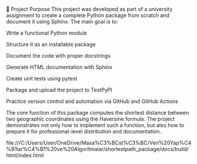 📄 Project Purpose
This project was developed as part of a university assignment to create a complete Python package from scratch and document it using Sphinx. The main goal is to:

Write a functional Python module

Structure it as an installable package

Document the code with proper docstrings

Generate HTML documentation with Sphinx

Create unit tests using pytest

Package and upload the project to TestPyPI

Practice version control and automation via GitHub and GitHub Actions

The core function of this package computes the shortest distance between two geographic coordinates using the Haversine formula. The project demonstrates not only how to implement such a function, but also how to prepare it for professional-level distribution and documentation.

file:///C:/Users/User/OneDrive/Masa%C3%BCst%C3%BC/Veri%20Yap%C4%B1lar%C4%B1%20ve%20Algoritmalar/shortestpath_package/docs/build/html/index.html
